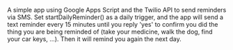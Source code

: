 A simple app using Google Apps Script and the Twilio API to send reminders via SMS.
Set startDailyReminder() as a daily trigger, and the app will send a text reminder every 15 minutes until you reply 'yes' to confirm you did the thing you are being reminded of (take your medicine, walk the dog, find your car keys, ...).  Then it will remind you again the next day.